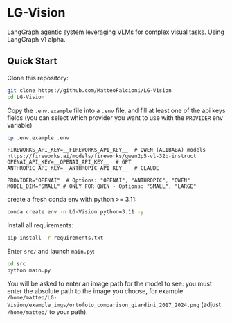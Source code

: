 # LG-Vision

LangGraph agentic system leveraging VLMs for complex visual tasks. Using LangGraph v1 alpha.

## Quick Start 

Clone this repository:

```bash
git clone https://github.com/MatteoFalcioni/LG-Vision
cd LG-Vision
``` 

Copy the `.env.example` file into a `.env` file, and fill at least one of the api keys fields (you can select which provider you want to use with the `PROVIDER` env variable)

```bash
cp .env.example .env
``` 

```
FIREWORKS_API_KEY=__FIREWORKS_API_KEY__  # QWEN (ALIBABA) models https://fireworks.ai/models/fireworks/qwen2p5-vl-32b-instruct
OPENAI_API_KEY=__OPENAI_API_KEY__  # GPT
ANTHROPIC_API_KEY=__ANTHROPIC_API_KEY__  # CLAUDE

PROVIDER="OPENAI"  # Options: "OPENAI", "ANTHROPIC", "QWEN"
MODEL_DIM="SMALL" # ONLY FOR QWEN - Options: "SMALL", "LARGE"
```

create a fresh conda env with python >= 3.11:

```bash
conda create env -n LG-Vision python=3.11 -y
``` 

Install all requirements:

```bash
pip install -r requirements.txt
``` 

Enter `src/` and launch `main.py`:

```bash
cd src
python main.py
```

You will be asked to enter an image path for the model to see: you must enter the absolute path to the image you choose, for example `/home/matteo/LG-Vision/example_imgs/ortofoto_comparison_giardini_2017_2024.png` (adjust `/home/matteo/` to your path).
